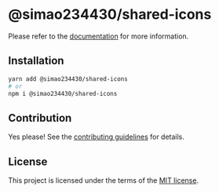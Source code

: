 # @simao234430/shared-icons



Please refer to the [documentation](https://YooUI.org/docs/components/shared-icons) for more information.

## Installation

```sh
yarn add @simao234430/shared-icons
# or
npm i @simao234430/shared-icons
```

## Contribution

Yes please! See the
[contributing guidelines](https://github.com/xiaosimao123/yooui/blob/master/CONTRIBUTING.md)
for details.

## License

This project is licensed under the terms of the
[MIT license](https://github.com/xiaosimao123/yooui/blob/master/LICENSE).
